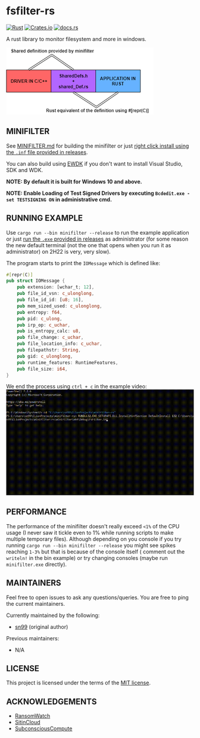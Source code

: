 # fsfilter-rs

[![Rust](https://github.com/SubconsciousCompute/fsfilter-rs/actions/workflows/rust.yml/badge.svg)](https://github.com/SubconsciousCompute/fsfilter-rs/actions/workflows/rust.yml)
[![Crates.io](https://img.shields.io/crates/v/fsfilter-rs?style=flat-square)](https://crates.io/crates/fsfilter-rs)
[![docs.rs](https://img.shields.io/docsrs/fsfilter-rs?style=flat-square)](https://docs.rs/fsfilter-rs/latest/fsfilter_rs/)

A rust library to monitor filesystem and more in windows.

![shared_def](readme_resources/shared_def.png)

## MINIFILTER

See [MINIFILTER.md](MINIFILTER.md) for building the minifilter or just [right click install using the `.inf` file
provided in releases](https://github.com/SubconsciousCompute/fsfilter-rs/releases/latest/download/snFilter.zip).

You can also build using [EWDK](EWDKbuild.md) if you don't want to install Visual Studio, SDK and WDK.

**NOTE: By default it is built for Windows 10 and above.**

**NOTE: Enable Loading of Test Signed Drivers by executing `Bcdedit.exe -set TESTSIGNING ON` in administrative cmd.**

## RUNNING EXAMPLE

Use `cargo run --bin minifilter --release` to run the example application or just [run the `.exe` provided in 
releases](https://github.com/SubconsciousCompute/fsfilter-rs/releases/latest/download/minifilter.exe) as administrator (for 
some reason the new default terminal (not the one that opens when you run it as administrator) on 2H22 is very, very slow).

The program starts to print the `IOMessage` which is defined like:

```rust
#[repr(C)]
pub struct IOMessage {
    pub extension: [wchar_t; 12],
    pub file_id_vsn: c_ulonglong,
    pub file_id_id: [u8; 16],
    pub mem_sized_used: c_ulonglong,
    pub entropy: f64,
    pub pid: c_ulong,
    pub irp_op: c_uchar,
    pub is_entropy_calc: u8,
    pub file_change: c_uchar,
    pub file_location_info: c_uchar,
    pub filepathstr: String,
    pub gid: c_ulonglong,
    pub runtime_features: RuntimeFeatures,
    pub file_size: i64,
}
```

We end the process using `ctrl + c` in the example video:
![video](readme_resources/example.gif)

## PERFORMANCE

The performance of the minifilter doesn't really exceed `<1%` of the CPU usage (I never saw it tickle even to 1% while
running scripts to make multiple temporary files). Although depending on you console if you try running
`cargo run --bin minifilter --release` you might see spikes reaching `1-3%` but that is because of the console itself (
comment out the `writeln!` in the bin example) or try changing consoles (maybe run `minifilter.exe` directly).

## MAINTAINERS

Feel free to open issues to ask any questions/queries. You are free to ping the current maintainers.

Currently maintained by the following:
- [sn99](https://github.com/sn99) (original author)

Previous maintainers:
- N/A

## LICENSE

This project is licensed under the terms of the [MIT license](LICENSE.md).

## ACKNOWLEDGEMENTS

- [RansomWatch](https://github.com/RafWu/RansomWatch)
- [SitinCloud](https://github.com/SitinCloud)
- [SubconsciousCompute](https://github.com/SubconsciousCompute)
